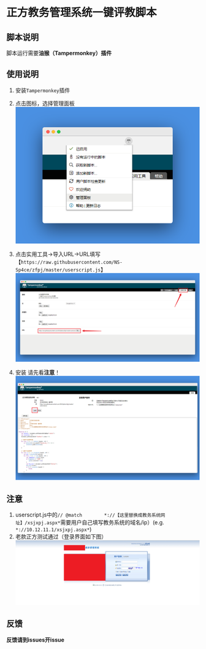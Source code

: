 # 正方教务管理系统一键评教脚本

## 脚本说明
脚本运行需要**油猴（Tampermonkey）插件**


## 使用说明
1. 安装`Tampermonkey`插件

2. 点击图标，选择管理面板
 ![管理面板](https://raw.githubusercontent.com/NS-Sp4ce/zfpj/master/screenshots/screely-1558627828056.png)
 
3. 点击实用工具→导入URL→URL填写【`https://raw.githubusercontent.com/NS-Sp4ce/zfpj/master/userscript.js`】
 ![导入URL](https://raw.githubusercontent.com/NS-Sp4ce/zfpj/master/screenshots/screely-1558628020540.png)
 
4. 安装
请先看**注意**！
 ![安装](https://raw.githubusercontent.com/NS-Sp4ce/zfpj/master/screenshots/screely-1558628071033.png)
 
 
## 注意
 1. userscript.js中的`// @match        *://【这里替换成教务系统网址】/xsjxpj.aspx*`需要用户自己填写教务系统的域名/ip）(e.g. `*://10.12.11.1/xsjxpj.aspx*`)
 2. 老款正方测试通过（登录界面如下图）
 ![老款正方](https://raw.githubusercontent.com/NS-Sp4ce/zfpj/master/screenshots/Snipaste_2019-05-23_19-14-03.png)
 
 ## 反馈
 **反馈请到issues开issue**
